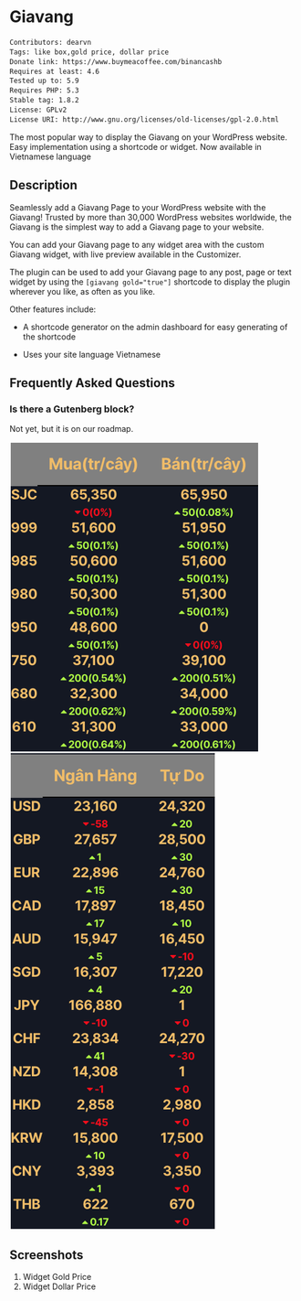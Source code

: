# Giavang

```bash
Contributors: dearvn
Tags: like box,gold price, dollar price
Donate link: https://www.buymeacoffee.com/binancashb
Requires at least: 4.6
Tested up to: 5.9
Requires PHP: 5.3
Stable tag: 1.8.2
License: GPLv2
License URI: http://www.gnu.org/licenses/old-licenses/gpl-2.0.html
```
The most popular way to display the Giavang on your WordPress website. Easy implementation using a shortcode or widget. Now available in Vietnamese language



## Description
Seamlessly add a Giavang Page to your WordPress website with the Giavang! Trusted by more than 30,000 WordPress websites worldwide, the Giavang is the simplest way to add a Giavang page to your website.

You can add your Giavang page to any widget area with the custom Giavang widget, with live preview available in the Customizer.

The plugin can be used to add your Giavang page to any post, page or text widget by using the `[giavang gold="true"]` shortcode to display the plugin wherever you like, as often as you like.

Other features include:

* A shortcode generator on the admin dashboard for easy generating of the shortcode

* Uses your site language Vietnamese


## Frequently Asked Questions

### Is there a Gutenberg block?
Not yet, but it is on our roadmap.

![Alt text](https://github.com/dearvn/giavang-plugin/raw/master/images/gold.png?raw=true "Giá Vàng")
![Alt text](https://github.com/dearvn/giavang-plugin/raw/master/images/dollar.png?raw=true "Tỷ Giá")


## Screenshots
1. Widget Gold Price
2. Widget Dollar Price


